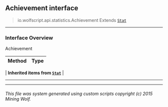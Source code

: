 ## Achievement __interface__

>io.wolfscript.api.statistics.Achievement
>Extends [`Stat`](Stat.md)

---

### Interface Overview

Achievement

Method | Type   
--- | :--- 
 |
__Inherited items from [`Stat`](Stat.md)__ |





---



---


###### This file was system generated using custom scripts copyright (c) 2015 Mining Wolf.
	

